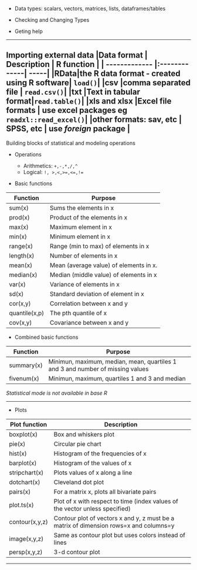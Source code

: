 

- Data types: scalars, vectors, matrices, lists, dataframes/tables

- Checking and Changing Types 
- Geting help
---
Importing external data
|Data format | Description | R function |
| ------------- |:-------------| -----|
|RData|the R data format - created using R software| ```load()```|
|csv |comma separated file | ```read.csv()```|
|txt |Text in tabular format|```read.table()```|
|xls and xlsx |Excel file formats | use excel packages eg ```readxl::read_excel()```|
|other formats: sav, etc | SPSS, etc | use _foreign_ package |
---

Building blocks of statistical and modeling operations 
- Operations
  - Arithmetics: ```+,-,*,/,^```
  - Logical: ```!, >,<,>=,<=,!=```

- Basic functions

|Function| Purpose|
| ------------- | -----|
|sum(x) |Sums the elements in x|
|prod(x)| Product of the elements in x|
|max(x) |Maximum element in x|
|min(x)| Minimum element in x|
|range(x) |Range (min to max) of elements in x|
|length(x) |Number of elements in x|
|mean(x) |Mean (average value) of elements in x.|
|median(x) |Median (middle value) of elements in x|
|var(x) |Variance of elements in x|
|sd(x) |Standard deviation of element in x|
|cor(x,y) |Correlation between x and y|
|quantile(x,p) |The pth quantile of x|
|cov(x,y) |Covariance between x and y |


- Combined basic functions

|Function| Purpose|
| ------------- | -----|
|summary(x) |Minimun, maximum, median, mean, quartiles 1 and 3 and number of missing values|
|fivenum(x)| Minimun, maximum, quartiles 1 and 3 and median|

_Statistical mode is not available in base R_

---

- Plots

|Plot function| Description|
| ------------- | -----|
|boxplot(x) |Box and whiskers plot|
|pie(x) |Circular pie chart|
|hist(x) |Histogram of the frequencies of x|
|barplot(x)| Histogram of the values of x|
|stripchart(x)| Plots values of x along a line|
|dotchart(x) |Cleveland dot plot|
|pairs(x)| For a matrix x, plots all bivariate pairs|
|plot.ts(x)| Plot of x with respect to time (index values of the vector unless specified)|
|contour(x,y,z) |Contour plot of vectors x and y, z must be a matrix of dimension rows=x and columns=y |
|image(x,y,z) |Same as contour plot but uses colors instead of lines|
|persp(x,y,z) |3-d contour plot |
---

